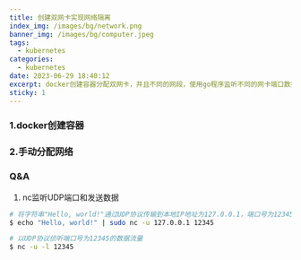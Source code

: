 ```yaml
---
title: 创建双网卡实现网络隔离
index_img: /images/bg/network.png
banner_img: /images/bg/computer.jpeg
tags:
  - kubernetes
categories:
  - kubernetes
date: 2023-06-29 18:40:12
excerpt: docker创建容器分配双网卡，并且不同的网段，使用go程序监听不同的网卡端口数据，不同网段端口验证双网卡的数据隔离，使用nc监听发送tcp端口数据
sticky: 1
---
```



### 1.docker创建容器



### 2.手动分配网络


### Q&A

1. nc监听UDP端口和发送数据

``` bash
# 将字符串"Hello, world!"通过UDP协议传输到本地IP地址为127.0.0.1，端口号为12345的主机上
$ echo "Hello, world!" | sudo nc -u 127.0.0.1 12345

# 以UDP协议侦听端口号为12345的数据流量
$ nc -u -l 12345
```
